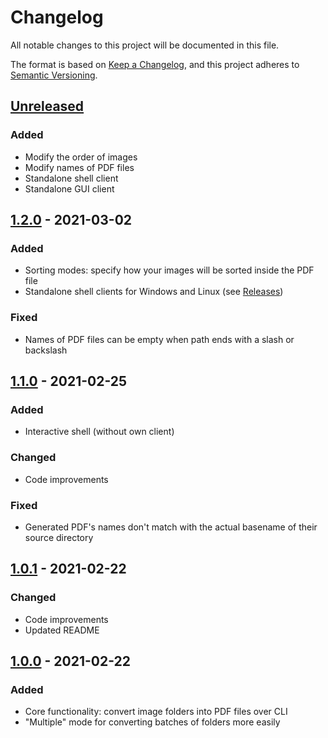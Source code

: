 # Changelog
All notable changes to this project will be documented in this file.

The format is based on [Keep a Changelog](https://keepachangelog.com/en/1.0.0/),
and this project adheres to [Semantic Versioning](https://semver.org/spec/v2.0.0.html).

## [Unreleased]

### Added

* Modify the order of images
* Modify names of PDF files
* Standalone shell client
* Standalone GUI client

## [1.2.0] - 2021-03-02

### Added

* Sorting modes: specify how your images will be sorted inside the PDF file
* Standalone shell clients for Windows and Linux (see [Releases](https://github.com/DomCie/DIRtoPDF/releases))

### Fixed

* Names of PDF files can be empty when path ends with a slash or backslash

## [1.1.0] - 2021-02-25

### Added

* Interactive shell (without own client)

### Changed

* Code improvements

### Fixed

* Generated PDF's names don't match with the actual basename of their source directory

## [1.0.1] - 2021-02-22

### Changed

* Code improvements
* Updated README

## [1.0.0] - 2021-02-22

### Added

* Core functionality: convert image folders into PDF files over CLI
* "Multiple" mode for converting batches of folders more easily

[Unreleased]: https://github.com/DomCie/DIRtoPDF/compare/v1.2.0...HEAD
[1.2.0]: https://github.com/DomCie/DIRtoPDF/compare/v1.1.0...v1.2.0
[1.1.0]: https://github.com/DomCie/DIRtoPDF/compare/v1.0.1...v1.1.0
[1.0.1]: https://github.com/DomCie/DIRtoPDF/compare/v1.0.0...v1.0.1
[1.0.0]: https://github.com/DomCie/DIRtoPDF/releases/tag/v1.0.0